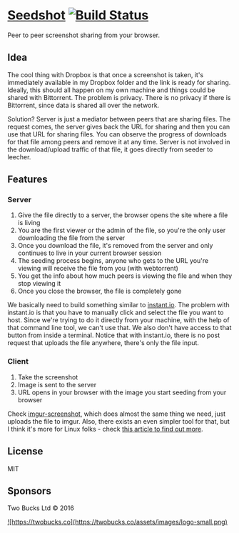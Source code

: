 # [Seedshot](http://seedshot.io/) [![Build Status](https://travis-ci.org/twobucks/seedshot.svg?branch=master)](https://travis-ci.org/twobucks/seedshot)

Peer to peer screenshot sharing from your browser.

## Idea

The cool thing with Dropbox is that once a screenshot is taken, it's immediately available in my Dropbox folder and the link is ready for sharing.
Ideally, this should all happen on my own machine and things could be shared with Bittorrent. The problem is privacy. There is no privacy if there is Bittorrent, since data is shared all over the network.

Solution? Server is just a mediator between peers that are sharing files. The request comes, the server gives back the URL for sharing and then you can use that URL for sharing files. You can observe the progress of downloads for that file among peers and remove it at any time. Server is not involved in the download/upload traffic of that file, it goes directly from seeder to leecher.

## Features

### Server

1. Give the file directly to a server, the browser opens the site where a file is living
2. You are the first viewer or the admin of the file, so you're the only user downloading the file from the server
3. Once you download the file, it's removed from the server and only continues to live in your current browser session
4. The seeding process begins, anyone who gets to the URL you're viewing will receive the file from you (with webtorrent)
5. You get the info about how much peers is viewing the file and when they stop viewing it
6. Once you close the browser, the file is completely gone

We basically need to build something similar to [instant.io](https://instant.io/). The problem with instant.io is that you have to manually click and
select the file you want to host. Since we're trying to do it directly from your machine, with the help of that command line tool, we can't use that.
We also don't have access to that button from inside a terminal. Notice that with instant.io, there is no post request that uploads the file anywhere, there's only the file input.

### Client

1. Take the screenshot
2. Image is sent to the server
3. URL opens in your browser with the image you start seeding from your browser

Check [imgur-screenshot](https://github.com/jomo/imgur-screenshot), which does almost the same thing we need,
just uploads the file to imgur. Also, there exists an even simpler tool for that, but I think it's more for Linux
folks - check [this article to find out more](http://sirupsen.com/a-simple-imgur-bash-screenshot-utility/).

## License

MIT

## Sponsors

Two Bucks Ltd © 2016

<a href="https://twobucks.co">
![https://twobucks.co](https://twobucks.co/assets/images/logo-small.png)
</a>
